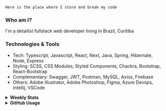 ```
Here is the place where I store and break my code
```
### Who am I?
I'm a detailist fullstack web developer living in Brazil, Curitiba

### Technologies & Tools
- Tech: Typescript, Javascript, React, Next, Java, Spring, Hibernate, Node, Express
- Styling: SCSS, CSS Modules, Styled Components, Chackra, Bootstrap, React-Bootstrap
- Complementary: Swagger, JWT, Postman, MySQL, Axios, Firebase
- Others: Adobe Illustrator, Adobe Photoshop, Figma, Azure Devops, Intellij, VSCode

<details>
  <summary><b> Weekly Stats</b></summary>
<!--START_SECTION:waka-->

```text
TypeScript   18 hrs 45 mins  ██████████████░░░░░░░░░░░   56.06 %
CSS          8 hrs 36 mins   ██████▒░░░░░░░░░░░░░░░░░░   25.74 %
JavaScript   4 hrs 42 mins   ███▓░░░░░░░░░░░░░░░░░░░░░   14.05 %
Docker       39 mins         ▒░░░░░░░░░░░░░░░░░░░░░░░░   01.98 %
JSON         29 mins         ▒░░░░░░░░░░░░░░░░░░░░░░░░   01.48 %
```

<!--END_SECTION:waka-->
</details>

<details>
  <summary><b> GitHub Usage</b></summary>
  
[![Top Langs](https://github-readme-stats.vercel.app/api/top-langs/?username=gxlpes&&langs_count=9&layout=compact)](https://github.com/anuraghazra/github-readme-stats)

</details>
